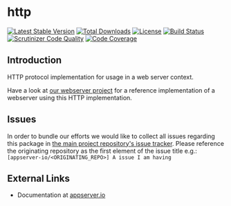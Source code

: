 # http

[![Latest Stable Version](https://img.shields.io/packagist/v/appserver-io/http.svg?style=flat-square)](https://packagist.org/packages/appserver-io/http) 
 [![Total Downloads](https://img.shields.io/packagist/dt/appserver-io/http.svg?style=flat-square)](https://packagist.org/packages/appserver-io/http)
 [![License](https://img.shields.io/packagist/l/appserver-io/http.svg?style=flat-square)](https://packagist.org/packages/appserver-io/http)
 [![Build Status](https://img.shields.io/travis/appserver-io/http/master.svg?style=flat-square)](http://travis-ci.org/appserver-io/http)
 [![Scrutinizer Code Quality](https://img.shields.io/scrutinizer/g/appserver-io/http/master.svg?style=flat-square)](https://scrutinizer-ci.com/g/appserver-io/http/?branch=master)
 [![Code Coverage](https://img.shields.io/scrutinizer/coverage/g/appserver-io/http/master.svg?style=flat-square)](https://scrutinizer-ci.com/g/appserver-io/http/?branch=master)

## Introduction

HTTP protocol implementation for usage in a web server context.

Have a look at [our webserver project](<https://github.com/appserver-io/webserver>) for a reference implementation of a webserver using this HTTP implementation.

## Issues
In order to bundle our efforts we would like to collect all issues regarding this package in [the main project repository's issue tracker](https://github.com/appserver-io/appserver/issues).
Please reference the originating repository as the first element of the issue title e.g.:
`[appserver-io/<ORIGINATING_REPO>] A issue I am having`

## External Links

* Documentation at [appserver.io](http://docs.appserver.io)
